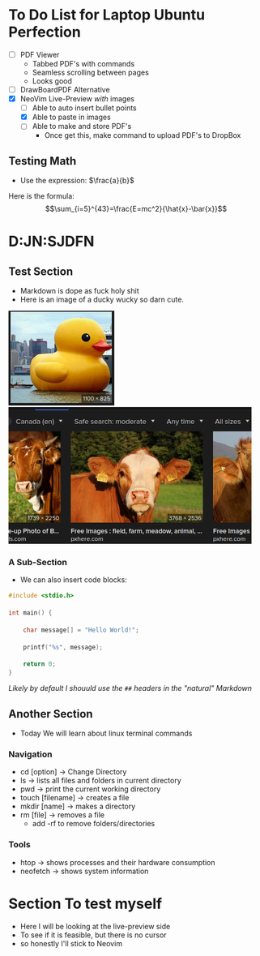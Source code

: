 # To Do List for Laptop Ubuntu Perfection
- [ ] PDF Viewer 
	- Tabbed PDF's with commands
	- Seamless scrolling between pages
	- Looks good
- [ ] DrawBoardPDF Alternative 
- [x] NeoVim Live-Preview *with* images
    - [ ] Able to auto insert bullet points
    - [x] Able to paste in images
    - [ ] Able to make and store PDF's
        - Once get this, make command to upload PDF's to DropBox

## Testing Math
- Use the expression: $\frac{a}{b}$

Here is the formula:
$$\sum_{i=5}^{43}=\frac{E=mc^2}{\hat{x}-\bar{x}}$$

<h1/> D:JN:SJDFN</h1>

## Test Section
- Markdown is dope as fuck holy shit
- Here is an image of a ducky wucky so darn cute.

<img src="Images/duck.png"></img>
<img src="cow.png"></img>

### A Sub-Section
- We can also insert code blocks:
```c
#include <stdio.h>

int main() {

    char message[] = "Hello World!";

    printf("%s", message);

    return 0;
}
```

*Likely by default I shouuld use the `##` headers in the "natural" Markdown*

## Another Section
- Today We will learn about linux terminal commands

### Navigation
- cd [option] -> Change Directory
- ls -> lists all files and folders in current directory
- pwd -> print the current working directory
- touch [filename] -> creates a file
- mkdir [name] -> makes a directory
- rm [file] -> removes a file
    - add -rf to remove folders/directories

### Tools
- htop -> shows processes and their hardware consumption
- neofetch -> shows system information

# Section To test myself 
- Here I will be looking at the live-preview side
- To see if it is feasible, but there is no cursor
- so honestly I'll stick to Neovim
